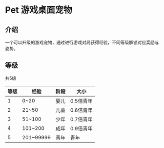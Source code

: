 # Pet 游戏桌面宠物

## 介绍
一个可以升级的游戏宠物，通过进行游戏对局获得经验，不同等级解锁对应奖励与姿势。

## 等级
共5级

| 等级 | 经验      | 阶段 | 大小      |
| ---- | --------- | ---- | --------- |
| 1    | 0~20      | 婴儿 | 0.5倍青年 |
| 2    | 21~50     | 儿童 | 0.6倍青年 |
| 3    | 51~100    | 少年 | 0.7倍青年 |
| 4    | 101~200   | 成年 | 0.9倍青年 |
| 5    | 201~99999 | 青年 | 青年      |